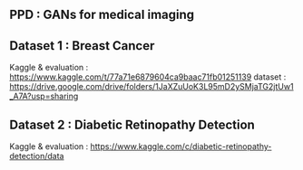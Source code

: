 ## PPD : GANs for medical imaging

## Dataset 1 : Breast Cancer 
Kaggle & evaluation : https://www.kaggle.com/t/77a71e6879604ca9baac71fb01251139 
dataset : https://drive.google.com/drive/folders/1JaXZuUoK3L95mD2ySMjaTG2jtUw1_A7A?usp=sharing

## Dataset 2 : Diabetic Retinopathy Detection 
Kaggle & evaluation : https://www.kaggle.com/c/diabetic-retinopathy-detection/data



